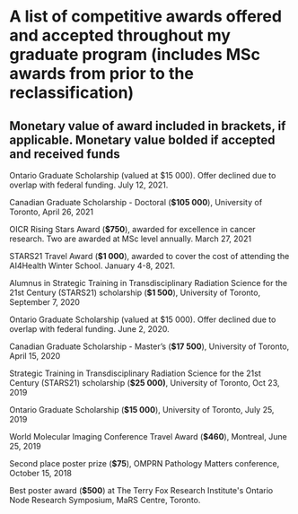 # A list of competitive awards offered and accepted throughout my graduate program (includes MSc awards from prior to the reclassification)
## Monetary value of award included in brackets, if applicable. Monetary value bolded if accepted and received funds
Ontario Graduate Scholarship (valued at $15 000). Offer declined due to overlap with federal funding. July 12, 2021.

Canadian Graduate Scholarship - Doctoral (**$105 000**), University of Toronto, April 26, 2021

OICR Rising Stars Award (**$750**), awarded for excellence in cancer research. Two are awarded at MSc level annually. March 27, 2021

STARS21 Travel Award (**$1 000**), awarded to cover the cost of attending the AI4Health Winter School. January 4-8, 2021.

Alumnus in Strategic Training in Transdisciplinary Radiation Science for the 21st Century (STARS21) scholarship (**$1 500**), University of Toronto, September 7, 2020

Ontario Graduate Scholarship (valued at $15 000). Offer declined due to overlap with federal funding. June 2, 2020.

Canadian Graduate Scholarship - Master’s (**$17 500**), University of Toronto, April 15, 2020

Strategic Training in Transdisciplinary Radiation Science for the 21st Century (STARS21) scholarship (**$25 000)**, University of Toronto, Oct 23, 2019

Ontario Graduate Scholarship (**$15 000**), University of Toronto, July 25, 2019

World Molecular Imaging Conference Travel Award (**$460**), Montreal, June 25, 2019

Second place poster prize (**$75**), OMPRN Pathology Matters conference, October 15, 2018

Best poster award (**$500**) at The Terry Fox Research Institute's Ontario Node Research Symposium, MaRS Centre, Toronto.

